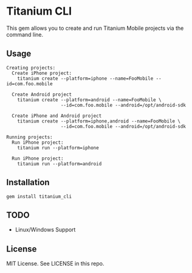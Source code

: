 # Titanium CLI

This gem allows you to create and run Titanium Mobile projects via the
command line.


## Usage

    Creating projects:
      Create iPhone project:
        titanium create --platform=iphone --name=FooMobile --id=com.foo.mobile

      Create Android project
        titanium create --platform=android --name=FooMobile \
                        --id=com.foo.mobile --android=/opt/android-sdk

      Create iPhone and Android project
        titanium create --platform=iphone,android --name=FooMobile \
                        --id=com.foo.mobile --android=/opt/android-sdk

    Running projects:
      Run iPhone project:
        titanium run --platform=iphone

      Run iPhone project:
        titanium run --platform=android


## Installation

    gem install titanium_cli


## TODO

* Linux/Windows Support


## License

MIT License. See LICENSE in this repo.
